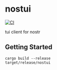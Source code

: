 # nostui

[![CI](https://github.com/akiomik/nostui/workflows/CI/badge.svg)](https://github.com/akiomik/nostui/actions)

tui client for nostr

## Getting Started

```
cargo build --release
target/release/nostui
```
